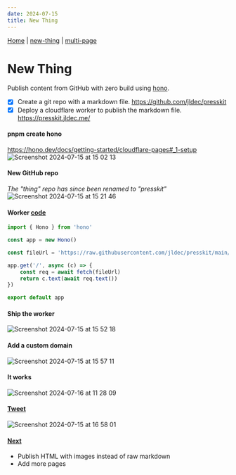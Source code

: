 ```yaml
---
date: 2024-07-15
title: New Thing
---
```

[Home](/) | [new-thing](new-thing) | [multi-page](multi-page)

# New Thing
Publish content from GitHub with zero build using [hono](https://hono.dev/).
- [x] Create a git repo with a markdown file. https://github.com/jldec/presskit
- [x] Deploy a cloudflare worker to publish the markdown file. https://presskit.jldec.me/

####  pnpm create hono
https://hono.dev/docs/getting-started/cloudflare-pages#_1-setup
![Screenshot 2024-07-15 at 15 02 13](https://github.com/user-attachments/assets/8cb9e73c-2675-457f-9f5b-dd80e6042da4)

####  New GitHub repo
_The "thing" repo has since been renamed to "presskit"_
![Screenshot 2024-07-15 at 15 21 46](https://github.com/user-attachments/assets/d7b0c0b0-61c4-4c4d-8d4d-339d3f803c78)

####  Worker [code](https://github.com/jldec/presskit/blob/073e5a25898d1ff253604fbfdf919d76772ae3c4/thing-worker/src/index.ts)
```ts
import { Hono } from 'hono'

const app = new Hono()

const fileUrl = 'https://raw.githubusercontent.com/jldec/presskit/main/content/new-thing.md'

app.get('/', async (c) => {
	const req = await fetch(fileUrl)
	return c.text(await req.text())
})

export default app
```

####  Ship the worker
![Screenshot 2024-07-15 at 15 52 18](https://github.com/user-attachments/assets/bc11c1fd-5608-4bbb-aee2-6ccee64d8ff8)

####  Add a custom domain
![Screenshot 2024-07-15 at 15 57 11](https://github.com/user-attachments/assets/14242b43-20b0-419d-ba6f-fce713e411b9)

####  It works
![Screenshot 2024-07-16 at 11 28 09](https://github.com/user-attachments/assets/fea0cc4e-125b-4f14-84a6-c4b19385bc8d)

####  [Tweet](https://x.com/jldec/status/1812879762483990874)
![Screenshot 2024-07-15 at 16 58 01](https://github.com/user-attachments/assets/15407a94-e7c6-417f-98e4-06c266d42c70)

####  [Next](https://presskit.jldec.me/multi-page)
- Publish HTML with images instead of raw markdown
- Add more pages
